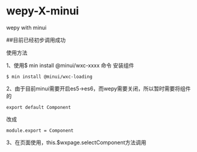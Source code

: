 # wepy-X-minui
wepy with minui

##目前已经初步调用成功

使用方法

1、使用$ min install @minui/wxc-xxxx 命令 安装组件

```
$ min install @minui/wxc-loading
```
2、由于目前minui需要开启es5->es6，而wepy需要关闭，所以暂时需要将组件的
```
export default Component
```
改成
```
module.export = Component
```

3、在页面使用，this.$wxpage.selectComponent方法调用
